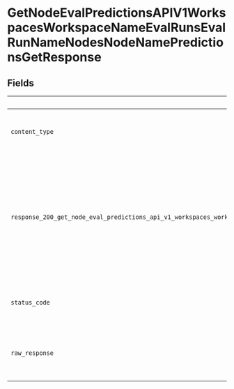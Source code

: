 # GetNodeEvalPredictionsAPIV1WorkspacesWorkspaceNameEvalRunsEvalRunNameNodesNodeNamePredictionsGetResponse


## Fields

| Field                                                                                                                                                                                                                                                                                              | Type                                                                                                                                                                                                                                                                                               | Required                                                                                                                                                                                                                                                                                           | Description                                                                                                                                                                                                                                                                                        |
| -------------------------------------------------------------------------------------------------------------------------------------------------------------------------------------------------------------------------------------------------------------------------------------------------- | -------------------------------------------------------------------------------------------------------------------------------------------------------------------------------------------------------------------------------------------------------------------------------------------------- | -------------------------------------------------------------------------------------------------------------------------------------------------------------------------------------------------------------------------------------------------------------------------------------------------- | -------------------------------------------------------------------------------------------------------------------------------------------------------------------------------------------------------------------------------------------------------------------------------------------------- |
| `content_type`                                                                                                                                                                                                                                                                                     | *str*                                                                                                                                                                                                                                                                                              | :heavy_check_mark:                                                                                                                                                                                                                                                                                 | HTTP response content type for this operation                                                                                                                                                                                                                                                      |
| `response_200_get_node_eval_predictions_api_v1_workspaces_workspace_name_eval_runs_eval_run_name_nodes_node_name_predictions_get`                                                                                                                                                                  | [Optional[Union[components.EvalPredictionsResponse, str]]](../../models/operations/getnodeevalpredictionsapiv1workspacesworkspacenameevalrunsevalrunnamenodesnodenamepredictionsgetresponse200getnodeevalpredictionsapiv1workspacesworkspacenameevalrunsevalrunnamenodesnodenamepredictionsget.md) | :heavy_minus_sign:                                                                                                                                                                                                                                                                                 | These are the predicted answers for the node you chose. If you added 'text/csv' in the `accept` header, they're returned as a CSV file.                                                                                                                                                            |
| `status_code`                                                                                                                                                                                                                                                                                      | *int*                                                                                                                                                                                                                                                                                              | :heavy_check_mark:                                                                                                                                                                                                                                                                                 | HTTP response status code for this operation                                                                                                                                                                                                                                                       |
| `raw_response`                                                                                                                                                                                                                                                                                     | [requests.Response](https://requests.readthedocs.io/en/latest/api/#requests.Response)                                                                                                                                                                                                              | :heavy_check_mark:                                                                                                                                                                                                                                                                                 | Raw HTTP response; suitable for custom response parsing                                                                                                                                                                                                                                            |